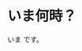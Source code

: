 
<!DOCTYPE html>
<html lang="en">
<head>
    <title>Document</title>
</head>
<body>
    

<h1>いま何時？</h1>

<p>いま
<?php
  date_default_timezone_set('Asia/Tokyo');
  echo date("Y 年 m 月 d 日 H 時 i 分 s 秒");
?>
です。</p>

</body>
</html>
